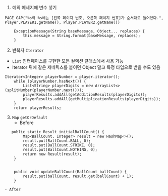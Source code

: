 1. 예외 메세지에 변수 넣기

```
PAGE_GAP("%s와 %s에는 [왼쪽 페이지 번호, 오른쪽 페이지 번호]가 순서대로 들어있다.", Player.PLAYER1.getName(), Player.PLAYER2.getName())

    ExceptionMessage(String baseMessage, Object... replaces) {
        this.message = String.format(baseMessage, replaces);
    }
```

2. 반복자 `Iterator`

- `List` 인터페이스를 구현한 모든 컬렉션 클래스에서 사용 가능
- Iterator 뒤에 <Integer> 같은 제네릭스를 붙이면 Object 말고 특정 타입으로 받을 수도 있음

``` 
Iterator<Integer> playerNumber = player.iterator();
    while (playerNumber.hasNext()) {
        List<String> playerDigits = new ArrayList<>(splitNumber(playerNumber.next()));
        playerResults.addAll(getAdditionResults(playerDigits));
        playerResults.addAll(getMultiplicationResults(playerDigits));
    }
    return playerResults;
```
    
3. `Map` `getOrDefault`
    - Before
``` 
   public static Result initialBallCount() {
        Map<BallCount, Integer> result = new HashMap<>();
        result.put(BallCount.BALL, 0);
        result.put(BallCount.STRIKE, 0);
        result.put(BallCount.NOTHING, 0);
        return new Result(result);
    }


    public void updateBallCount(BallCount ballCount) {
        result.put(ballCount, result.get(ballCount) + 1);
    }
 ```
    - After
 ```
    
    
